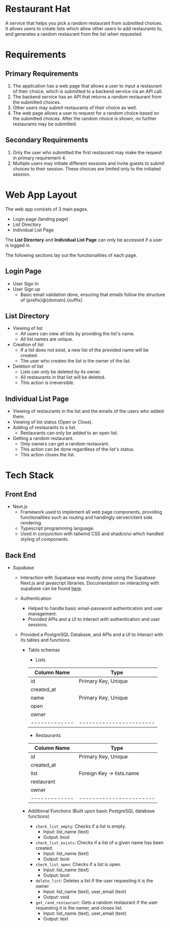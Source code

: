 # Restaurant Hat

A service that helps you pick a random restaurant from submitted choices. It allows users to create lists which allow other users to add restaurants to, and generates a random restaurant from the list when requested.

# Requirements

## Primary Requirements

1. The application has a web page that allows a user to input a restaurant of their choice, which is submitted to a backend service via an API call.
2. The backend service has an API that returns a random restaurant from the submitted choices.
3. Other users may submit restaurants of their choice as well.
4. The web page allows a user to request for a random choice based on the submitted choices. After the random choice is shown, no further restaurants may be submitted.

## Secondary Requirements

1. Only the user who submitted the first restaurant may make the request in primary requirement 4.
2. Multiple users may initiate different sessions and invite guests to submit choices to their session. These choices are limited only to the initiated session.

# Web App Layout

The web app consists of 3 main pages.

- Login page (landing page)
- List Directory
- Individual List Page

The **List Directory** and **Individual List Page** can only be accessed if a user is logged in.

The following sections lay out the functionalities of each page.

## Login Page

- User Sign In
- User Sign up
  - Basic email validation done, ensuring that emails follow the structure of {prefix}@{domain}.{suffix}

## List Directory

- Viewing of list
  - All users can view all lists by providing the list's name.
  - All list names are unique.
- Creation of list
  - If a list does not exist, a new list of the provided name will be created.
  - The user who creates the list is the owner of the list.
- Deletion of list
  - Lists can only be deleted by its owner.
  - All restaurants in that list will be deleted.
  - This action is irreversible.

## Individual List Page

- Viewing of restaurants in the list and the emails of the users who added them.
- Viewing of list status (Open or Close).
- Adding of restaurants to a list.
  - Restaurants can only be added to an open list.
- Getting a random restaurant.
  - Only owners can get a random restaurant.
  - This action can be done regardless of the list's status.
  - This action closes the list.

# Tech Stack

## Front End

- Next.js
  - Framework used to implement all web page components, providing functionalities such as routing and handingly server/client side rendering.
  - Typescript programming language.
  - Used in conjunction with tailwind CSS and shadcn/ui which handled styling of components.

## Back End

- Supabase

  - Interaction with Supabase was mostly done using the Supabase Next.js and javascript libraries. Documentation on interacting with supabase can be found [here](https://supabase.com/docs).

  - Authentication

    - Helped to handle basic email-password authentication and user management.
    - Provided APIs and a UI to interact with authentication and user sessions.

  - Provided a PostgreSQL Database, and APIs and a UI to interact with its tables and functions.

    - Table schemas

      - Lists

      | Column Name   | Type                    |
      | ------------- | ----------------------- |
      | id            | Primary Key, Unique     |
      | created_at    |                         |
      | name          | Primary Key, Unique     |
      | open          |                         |
      | owner         |                         |
      | ------------- | ----------------------- |

      - Restaurants

      | Column Name   | Type                      |
      | ------------- | ------------------------- |
      | id            | Primary Key, Unique       |
      | created_at    |                           |
      | list          | Foreign Key -> lists.name |
      | restaurant    |                           |
      | owner         |                           |
      | ------------- | -----------------------   |

    - Additional Functions (Built upon basic PostgreSQL database functions)
      - `check_list_empty`: Checks if a list is empty.
        - Input: list_name (text)
        - Output: bool
      - `check_list_exists`: Checks if a list of a given name has been created.
        - Input: list_name (text)
        - Output: bool
      - `check_list_open`: Checks if a list is open.
        - Input: list_name (text)
        - Output: bool
      - `delete_list`: Deletes a list if the user requesting it is the owner
        - Input: list_name (text), user_email (text)
        - Output: void
      - `get_rand_restaurant`: Gets a random restaurant if the user requesting it is the owner, and closes list.
        - Input: list_name (text), user_email (text)
        - Output: text

